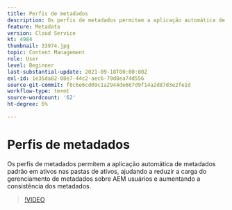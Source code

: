 ```yaml
---
title: Perfis de metadados
description: Os perfis de metadados permitem a aplicação automática de metadados padrão em ativos nas pastas de ativos, ajudando a reduzir a carga do gerenciamento de metadados sobre AEM usuários e aumentando a consistência dos metadados.
feature: Metadata
version: Cloud Service
kt: 4984
thumbnail: 33974.jpg
topic: Content Management
role: User
level: Beginner
last-substantial-update: 2021-09-18T00:00:00Z
exl-id: 1e35da82-08e7-44c2-aec6-79d8ea74d556
source-git-commit: f0c6e6cd09c1a2944de667d9f14a2d87d3e2fe1d
workflow-type: tm+mt
source-wordcount: '62'
ht-degree: 6%

---
```


# Perfis de metadados

Os perfis de metadados permitem a aplicação automática de metadados padrão em ativos nas pastas de ativos, ajudando a reduzir a carga do gerenciamento de metadados sobre AEM usuários e aumentando a consistência dos metadados.

>[!VIDEO](https://video.tv.adobe.com/v/33974/?quality=12&learn=on&hidetitle=true)
